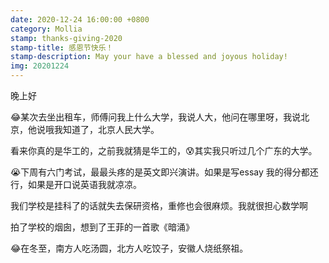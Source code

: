 ```yaml
---
date: 2020-12-24 16:00:00 +0800
category: Mollia
stamp: thanks-giving-2020
stamp-title: 感恩节快乐！
stamp-description: May your have a blessed and joyous holiday!
img: 20201224
---
```


<p>
晚上好

😂某次去坐出租车，师傅问我上什么大学，我说人大，他问在哪里呀，我说北京，他说哦我知道了，北京人民大学。

看来你真的是华工的，之前我就猜是华工的，😰其实我只听过几个广东的大学。

😭下周有六门考试，最最头疼的是英文即兴演讲。如果是写essay 我的得分都还行，如果是开口说英语我就凉凉。

我们学校是挂科了的话就失去保研资格，重修也会很麻烦。我就很担心数学啊

拍了学校的烟囱，想到了王菲的一首歌《暗涌》

😂在冬至，南方人吃汤圆，北方人吃饺子，安徽人烧纸祭祖。
</p>